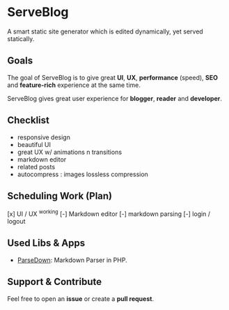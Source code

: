 # ServeBlog
A smart static site generator which is edited dynamically, yet served statically.

## Goals
The goal of ServeBlog is to give great **UI**, **UX**, **performance** (speed), **SEO** and **feature-rich** experience at the same time.

ServeBlog gives great user experience for **blogger**, **reader** and **developer**.

## Checklist
- responsive design
- beautiful UI
- great UX w/ animations n transitions
- markdown editor
- related posts
- autocompress : images lossless compression

## Scheduling Work (Plan)
[x] UI / UX <sup>working</sup>
[-] Markdown editor
[-] markdown parsing
[-] login / logout 

## Used Libs & Apps
- [ParseDown](https://github.com/erusev/parsedown): Markdown Parser in PHP.

## Support & Contribute
Feel free to open an **issue** or create a **pull request**.
